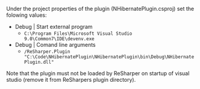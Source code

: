 Under the project properties of the plugin (NHibernatePlugin.csproj) set the folowing values:
  * Debug | Start external program
    * `C:\Program Files\Microsoft Visual Studio 9.0\Common7\IDE\devenv.exe`
  * Debug | Comand line arguments
    * `/ReSharper.Plugin "C:\Code\NHibernatePlugin\NHibernatePlugin\bin\Debug\NHibernatePlugin.dll"`

Note that the plugin must not be loaded by ReSharper on startup of visual studio (remove it from ReSharpers plugin directory).